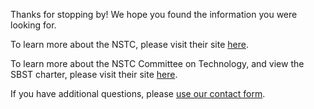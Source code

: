 Thanks for stopping by! We hope you found the information you were looking for. 

To learn more about the NSTC, please visit their site [here](https://www.whitehouse.gov/administration/eop/ostp/nstc).

To learn more about the NSTC Committee on Technology, and view the SBST charter, please visit their site [here](https://www.whitehouse.gov/administration/eop/ostp/nstc/committees/cot).

If you have additional questions, please [use our contact form](https://docs.google.com/forms/d/e/1FAIpQLSdpv90JH3QFSYvKM3N_5q4_k9OiHMsWhoXw2pUrM4j9ZQBiCg/viewform). 

